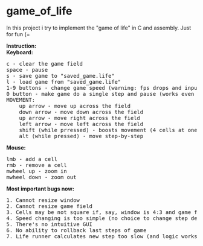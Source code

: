 # game_of_life
In this project i try to implement the "game of life" in C and assembly. Just for fun (=

<b>Instruction:</b><br>
<b>Keyboard:</b><br>
<pre>
c - clear the game field
space - pause
s - save game to "saved_game.life"
l - load game from "saved_game.life"
1-9 buttons - change game speed (warning: fps drops and input lags on high speed)
0 button - make game do a single step and pause (works even when paused)
MOVEMENT:
    up arrow - move up across the field
    down arrow - move down across the field
    up arrow - move right across the field
    left arrow - move left across the field
    shift (while prressed) - boosts movement (4 cells at one step)
    alt (while pressed) - move step-by-step
</pre>
<b>Mouse:</b><br>
<pre>
lmb - add a cell
rmb - remove a cell
mwheel up - zoom in
mwheel down - zoom out
</pre>

<b>Most important bugs now:</b><br>
<pre>
1. Cannot resize window
2. Cannot resize game field
3. Cells may be not square if, say, window is 4:3 and game field is 16:9
4. Speed changing is too simple (no choice to change step delay or steps per iteration)
5. There's no intuitive GUI
6. No ability to rollback last steps of game
7. Life runner calculates new step too slow (and logic works on single thread)
</pre>
